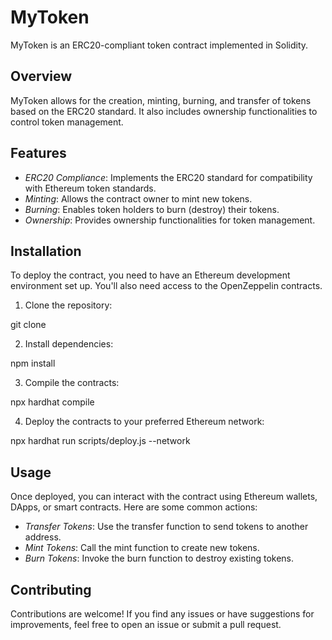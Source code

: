 # MyToken

MyToken is an ERC20-compliant token contract implemented in Solidity.

## Overview

MyToken allows for the creation, minting, burning, and transfer of tokens based on the ERC20 standard. It also includes ownership functionalities to control token management.

## Features

- *ERC20 Compliance*: Implements the ERC20 standard for compatibility with Ethereum token standards.
- *Minting*: Allows the contract owner to mint new tokens.
- *Burning*: Enables token holders to burn (destroy) their tokens.
- *Ownership*: Provides ownership functionalities for token management.

## Installation

To deploy the contract, you need to have an Ethereum development environment set up. You'll also need access to the OpenZeppelin contracts.

1. Clone the repository:


git clone <repository-url>


2. Install dependencies:


npm install


3. Compile the contracts:


npx hardhat compile


4. Deploy the contracts to your preferred Ethereum network:


npx hardhat run scripts/deploy.js --network <network-name>


## Usage

Once deployed, you can interact with the contract using Ethereum wallets, DApps, or smart contracts. Here are some common actions:

- *Transfer Tokens*: Use the transfer function to send tokens to another address.
- *Mint Tokens*: Call the mint function to create new tokens.
- *Burn Tokens*: Invoke the burn function to destroy existing tokens.

## Contributing

Contributions are welcome! If you find any issues or have suggestions for improvements, feel free to open an issue or submit a pull request.
